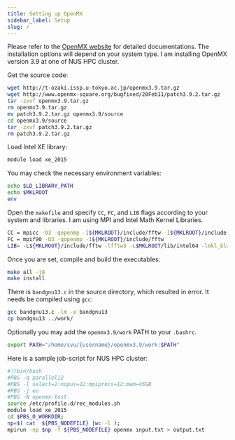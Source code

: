 ```yaml
---
title: Setting up OpenMX
sidebar_label: Setup
slug: /
---
```

Please refer to the [OpenMX website](http://www.openmx-square.org) for detailed
documentations. The installation options will depend on your system type. I am
installing OpenMX version 3.9 at one of NUS HPC cluster.

Get the source code:
```bash
wget http://t-ozaki.issp.u-tokyo.ac.jp/openmx3.9.tar.gz
wget http://www.openmx-square.org/bugfixed/20Feb11/patch3.9.2.tar.gz
tar -zxvf openmx3.9.tar.gz
rm openmx3.9.tar.gz
mv patch3.9.2.tar.gz openmx3.9/source
cd openmx3.9/source
tar -zxvf patch3.9.2.tar.gz
rm patch3.9.2.tar.gz
```

Load Intel XE library:
```bash
module load xe_2015
```

You may check the necessary environment variables:
```bash
echo $LD_LIBRARY_PATH
echo $MKLROOT
env
```

Open the `makefile` and specify `CC`, `FC`, and `LIB` flags according to your
system and libraries. I am using MPI and Intel Math Kernel Libraries.
```bash
CC = mpicc -O3 -qopenmp -I${MKLROOT}/include/fftw -I${MKLROOT}/include
FC = mpif90 -O3 -qopenmp -I${MKLROOT}/include/fftw
LIB= -L${MKLROOT}/include/fftw -lfftw3 -L$MKLROOT/lib/intel64 -lmkl_blacs_intelmpi_lp64 -lmkl_scalapack_lp64 -lmkl_intel_lp64 -lmkl_core -lmkl_intel_thread -lpthread -lifcore
```

Once you are set, compile and build the executables:
```bash
make all -j8
make install
```

There is `bandgnu13.c` in the source directory, which resulted in error. It
needs be compiled using `gcc`:
```bash
gcc bandgnu13.c -lm -o bandgnu13
cp bandgnu13 ../work/
```

Optionally you may add the `openmx3.9/work` PATH to your `.bashrc`.
```bash
export PATH="/home/svu/{username}/openmx3.9/work:$PATH"
```

Here is a sample job-script for NUS HPC cluster:
```bash
#!/bin/bash
#PBS -q parallel12
#PBS -l select=2:ncpus=12:mpiprocs=12:mem=45GB
#PBS -j eo
#PBS -N openmx-test
source /etc/profile.d/rec_modules.sh
module load xe_2015
cd $PBS_O_WORKDIR;
np=$( cat  ${PBS_NODEFILE} |wc -l );
mpirun -np $np -f ${PBS_NODEFILE} openmx input.txt > output.txt
```
